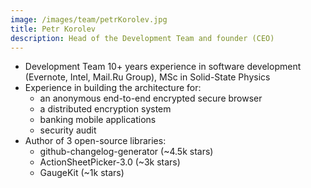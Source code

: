 ```yaml
---
image: /images/team/petrKorolev.jpg
title: Petr Korolev
description: Head of the Development Team and founder (CEO)
---
```


* Development Team 10+ years experience in software development (Evernote, Intel, Mail.Ru Group), MSc in Solid-State Physics
* Experience in building the architecture for:
    * an anonymous end-to-end encrypted secure browser
    * a distributed encryption system
    * banking mobile applications 
    * security audit
* Author of 3 open-source libraries:
    * github-changelog-generator (~4.5k stars)
    * ActionSheetPicker-3.0 (~3k stars)
    * GaugeKit (~1k stars)